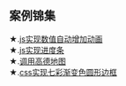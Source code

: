 ## 案例锦集

★.[js实现数值自动增加动画](https://yourshero.github.io/demos/example1.html)  
★.[js实现进度条](https://yourshero.github.io/demos/example2.html)  
★.[调用高德地图](https://yourshero.github.io/demos/高德地图api/根据经纬度自动定位.html)  
★.[css实现七彩渐变色圆形边框](https://yourshero.github.io/demos/css动画效果/example1.html)
